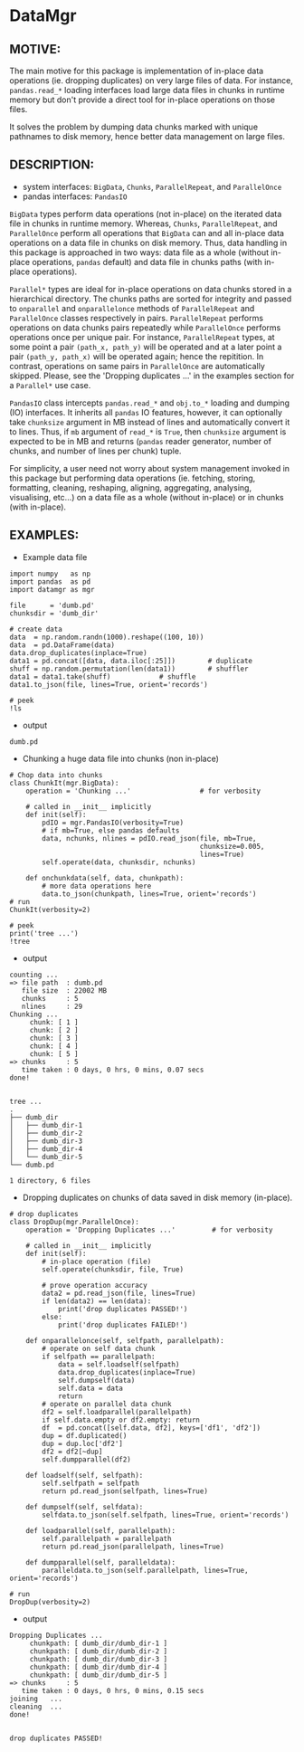 # DataMgr

MOTIVE:
------
The main motive for this package is implementation of in-place data operations (ie. dropping duplicates) on very large files of data. For instance, ```pandas.read_*``` loading interfaces load large data files in chunks in runtime memory but don't provide a direct tool for in-place operations on those files.

It solves the problem by dumping data chunks marked with unique pathnames to disk memory, hence better data management on large files.


DESCRIPTION:
-----------
+ system interfaces: ```BigData```, ```Chunks```, ```ParallelRepeat```, and ```ParallelOnce```
+ pandas interfaces: ```PandasIO```

```BigData``` types perform data operations (not in-place) on the iterated data file in chunks in runtime memory. Whereas, ```Chunks```, ```ParallelRepeat```, and ```ParallelOnce``` perform all operations that ```BigData``` can and all in-place data operations on a data file in chunks on disk memory. Thus, data handling in this package is approached in two ways: data file as a whole (without in-place operations, ```pandas``` default) and data file in chunks paths (with in-place operations).

```Parallel*``` types are ideal for in-place operations on data chunks stored in a hierarchical directory. The chunks paths are sorted for integrity and passed to ```onparallel``` and ```onparallelonce``` methods of ```ParallelRepeat``` and ```ParallelOnce``` classes respectively in pairs. ```ParallelRepeat``` performs operations on data chunks pairs repeatedly while ```ParallelOnce``` performs operations once per unique pair. For instance, ```ParallelRepeat``` types, at some point a pair ```(path_x, path_y)``` will be operated and at a later point a pair ```(path_y, path_x)``` will be operated again; hence the repitition. In contrast, operations on same pairs in ```ParallelOnce``` are automatically skipped. Please, see the 'Dropping duplicates ...' in the examples section for a ```Parallel*``` use case.

```PandasIO``` class intercepts ```pandas.read_*``` and ```obj.to_*``` loading and dumping (IO) interfaces. It inherits all ```pandas``` IO features, however, it can optionally take ```chunksize``` argument in MB instead of lines and automatically convert it to lines. Thus, if ```mb``` argument of ```read_*``` is ```True```, then ```chunksize``` argument is expected to be in MB and returns (```pandas``` reader generator, number of chunks, and number of lines per chunk) tuple. 

For simplicity, a user need not worry about system management invoked in this package but performing data operations (ie. fetching, storing, formatting, cleaning, reshaping, aligning, aggregating, analysing, visualising, etc...) on a data file as a whole (without in-place) or in chunks (with in-place). 


EXAMPLES:
--------
- Example data file 

```
import numpy   as np
import pandas  as pd
import datamgr as mgr

file      = 'dumb.pd'
chunksdir = 'dumb_dir'

# create data
data  = np.random.randn(1000).reshape((100, 10))
data  = pd.DataFrame(data)
data.drop_duplicates(inplace=True)
data1 = pd.concat([data, data.iloc[:25]])        # duplicate
shuff = np.random.permutation(len(data1))        # shuffler
data1 = data1.take(shuff)			 # shuffle
data1.to_json(file, lines=True, orient='records')

# peek
!ls
```

- output

```
dumb.pd
```


- Chunking a huge data file into chunks (non in-place)

```
# Chop data into chunks
class ChunkIt(mgr.BigData):
    operation = 'Chunking ...'                 # for verbosity
    
    # called in __init__ implicitly
    def init(self):
        pdIO = mgr.PandasIO(verbosity=True)
        # if mb=True, else pandas defaults
        data, nchunks, nlines = pdIO.read_json(file, mb=True, 
                                               chunksize=0.005, 
                                               lines=True)
        self.operate(data, chunksdir, nchunks)
        
    def onchunkdata(self, data, chunkpath):
        # more data operations here
        data.to_json(chunkpath, lines=True, orient='records')
# run
ChunkIt(verbosity=2)

# peek
print('tree ...')
!tree
```

- output

```
counting ...
=> file path  : dumb.pd
   file size  : 22002 MB
   chunks     : 5
   nlines     : 29
Chunking ...
	 chunk: [ 1 ]
	 chunk: [ 2 ]
	 chunk: [ 3 ]
	 chunk: [ 4 ]
	 chunk: [ 5 ]
=> chunks     : 5
   time taken : 0 days, 0 hrs, 0 mins, 0.07 secs
done!


tree ...
.
├── dumb_dir
│   ├── dumb_dir-1
│   ├── dumb_dir-2
│   ├── dumb_dir-3
│   ├── dumb_dir-4
│   └── dumb_dir-5
└── dumb.pd

1 directory, 6 files
```


- Dropping duplicates on chunks of data saved in disk memory (in-place).

```
# drop duplicates
class DropDup(mgr.ParallelOnce):
    operation = 'Dropping Duplicates ...'         # for verbosity
    
    # called in __init__ implicitly
    def init(self):
        # in-place operation (file)
        self.operate(chunksdir, file, True)
        
        # prove operation accuracy
        data2 = pd.read_json(file, lines=True)
        if len(data2) == len(data):
            print('drop duplicates PASSED!')
        else:
            print('drop duplicates FAILED!')
            
    def onparallelonce(self, selfpath, parallelpath):
        # operate on self data chunk
        if selfpath == parallelpath:
            data = self.loadself(selfpath)
            data.drop_duplicates(inplace=True)
            self.dumpself(data)
            self.data = data
            return
        # operate on parallel data chunk
        df2 = self.loadparallel(parallelpath)
        if self.data.empty or df2.empty: return
        df  = pd.concat([self.data, df2], keys=['df1', 'df2'])
        dup = df.duplicated()
        dup = dup.loc['df2']
        df2 = df2[~dup]
        self.dumpparallel(df2)
            
    def loadself(self, selfpath):
        self.selfpath = selfpath
        return pd.read_json(selfpath, lines=True)
    
    def dumpself(self, selfdata):
        selfdata.to_json(self.selfpath, lines=True, orient='records')
        
    def loadparallel(self, parallelpath):
        self.parallelpath = parallelpath
        return pd.read_json(parallelpath, lines=True)
    
    def dumpparallel(self, paralleldata):
        paralleldata.to_json(self.parallelpath, lines=True, orient='records')

# run
DropDup(verbosity=2)
```

- output

```
Dropping Duplicates ...
	 chunkpath: [ dumb_dir/dumb_dir-1 ]
	 chunkpath: [ dumb_dir/dumb_dir-2 ]
	 chunkpath: [ dumb_dir/dumb_dir-3 ]
	 chunkpath: [ dumb_dir/dumb_dir-4 ]
	 chunkpath: [ dumb_dir/dumb_dir-5 ]
=> chunks     : 5
   time taken : 0 days, 0 hrs, 0 mins, 0.15 secs
joining   ...
cleaning  ...
done!


drop duplicates PASSED!
```
